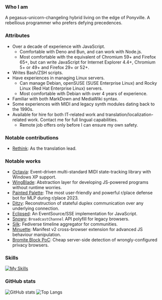 ### Who I am
A pegasus-unicorn-changeling hybrid living on the edge of Ponyville. A rebellious programmer who prefers defying precedences.

### Attributes
* Over a decade of experience with JavaScript.
  * Comfortable with Deno and Bun, and can work with Node.js.
  * Most comfortable with the equivalent of Chromium 59+ and Firefox 65+, but can write JavaScript for Internet Explorer 4.4+, Chromium 5+ or 49+ and Firefox 29+ or 52+.
* Writes Bash/ZSH scripts.
* Have experiences in managing Linux servers.
  * Can manage Debian, openSUSE (SUSE Enterprise Linux) and Rocky Linux (Red Hat Enterprise Linux) servers.
  * Most comfortable with Debian with over 4 years of experience.
* Familiar with both MarkDown and MediaWiki syntax.
* Some experiences with MIDI and legacy synth modules dating back to the 1990s.
* Available for hire for both IT-related work and translation/localization-related work. Contact me for full lingual capabilities.
  * Remote job offers only before I can ensure my own safety.

### Notable contributions
* [Rethink](https://github.com/celzero/rethink-app): As the translation lead.

### Notable works
* [Octavia](https://github.com/ltgcgo/octavia): Event-driven multi-standard MIDI state-tracking library with Windows XP support.
* [WingBlade](https://github.com/ltgcgo/wingblade): Abstraction layer for developing JS-powered programs without runtime worries.
* [Painted Palette](https://github.com/ltgcgo/painted-palette): The most user-friendly and powerful r/place defense bot for MLP during r/place 2023.
* [Ditzy](https://github.com/ltgcgo/ditzy): Reconstruction of stateful duplex communication over any underlying connection.
* [Eclipsed](https://github.com/ltgcgo/eclipsed): An EventSource/SSE implementation for JavaScript.
* [Snowy](https://github.com/ltgcgo/snowy): `BroadcastChannel` API polyfill for legacy browsers.
* [Silk](https://github.com/ltgcgo/silk): Fediverse timeline aggregator for communities.
* [Minuette](https://github.com/ltgcgo/minuette): Manifest v2 cross-browser extension for advanced JS behaviour manipulation.
* [Bromite Block PoC](https://github.com/PoneyClairDeLune/bromite-block): Cheap server-side detection of wrongly-configured privacy browsers.

### Skills
[![My Skills](https://skillicons.dev/icons?i=bash,md,html,css,js,deno,bun,nodejs,alpinejs,go,cs,java,c,rust,dart,linux,debian,atom,cloudflare,workers,docker,fediverse,git,github,githubactions,grafana,prometheus,ps,ai,ipfs,godot)](https://skillicons.dev)

### GitHub stats
![GitHub stats](https://github-readme-stats.vercel.app/api?username=PoneyClairDeLune&show_icons=true&theme=radical)
![Top Langs](https://github-readme-stats-git-masterrstaa-rickstaa.vercel.app/api/top-langs/?username=PoneyClairDeLune&layout=compact)
